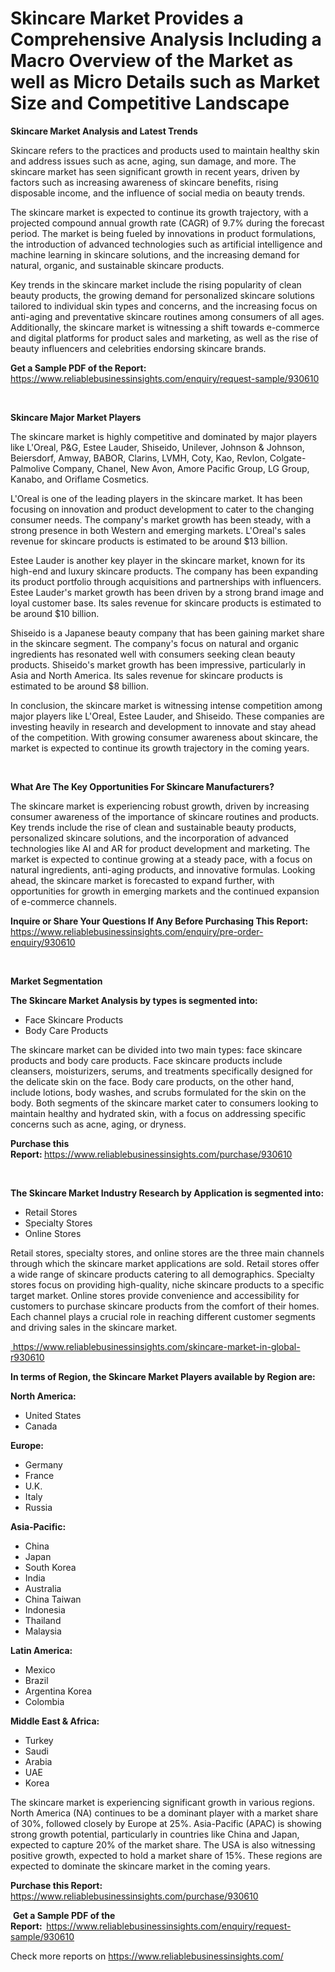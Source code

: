 <p><h1>Skincare Market Provides a Comprehensive Analysis Including a Macro Overview of the Market as well as Micro Details such as Market Size and Competitive Landscape</h1></p><p><strong>Skincare Market Analysis and Latest Trends</strong></p>
<p><p>Skincare refers to the practices and products used to maintain healthy skin and address issues such as acne, aging, sun damage, and more. The skincare market has seen significant growth in recent years, driven by factors such as increasing awareness of skincare benefits, rising disposable income, and the influence of social media on beauty trends.</p><p>The skincare market is expected to continue its growth trajectory, with a projected compound annual growth rate (CAGR) of 9.7% during the forecast period. The market is being fueled by innovations in product formulations, the introduction of advanced technologies such as artificial intelligence and machine learning in skincare solutions, and the increasing demand for natural, organic, and sustainable skincare products.</p><p>Key trends in the skincare market include the rising popularity of clean beauty products, the growing demand for personalized skincare solutions tailored to individual skin types and concerns, and the increasing focus on anti-aging and preventative skincare routines among consumers of all ages. Additionally, the skincare market is witnessing a shift towards e-commerce and digital platforms for product sales and marketing, as well as the rise of beauty influencers and celebrities endorsing skincare brands.</p></p>
<p><strong>Get a Sample PDF of the Report:&nbsp;</strong> <a href="https://www.reliablebusinessinsights.com/enquiry/request-sample/930610">https://www.reliablebusinessinsights.com/enquiry/request-sample/930610</a></p>
<p>&nbsp;</p>
<p><strong>Skincare Major Market Players</strong></p>
<p><p>The skincare market is highly competitive and dominated by major players like L'Oreal, P&G, Estee Lauder, Shiseido, Unilever, Johnson & Johnson, Beiersdorf, Amway, BABOR, Clarins, LVMH, Coty, Kao, Revlon, Colgate-Palmolive Company, Chanel, New Avon, Amore Pacific Group, LG Group, Kanabo, and Oriflame Cosmetics.</p><p>L'Oreal is one of the leading players in the skincare market. It has been focusing on innovation and product development to cater to the changing consumer needs. The company's market growth has been steady, with a strong presence in both Western and emerging markets. L'Oreal's sales revenue for skincare products is estimated to be around $13 billion.</p><p>Estee Lauder is another key player in the skincare market, known for its high-end and luxury skincare products. The company has been expanding its product portfolio through acquisitions and partnerships with influencers. Estee Lauder's market growth has been driven by a strong brand image and loyal customer base. Its sales revenue for skincare products is estimated to be around $10 billion.</p><p>Shiseido is a Japanese beauty company that has been gaining market share in the skincare segment. The company's focus on natural and organic ingredients has resonated well with consumers seeking clean beauty products. Shiseido's market growth has been impressive, particularly in Asia and North America. Its sales revenue for skincare products is estimated to be around $8 billion.</p><p>In conclusion, the skincare market is witnessing intense competition among major players like L'Oreal, Estee Lauder, and Shiseido. These companies are investing heavily in research and development to innovate and stay ahead of the competition. With growing consumer awareness about skincare, the market is expected to continue its growth trajectory in the coming years.</p></p>
<p>&nbsp;</p>
<p><strong>What Are The Key Opportunities For Skincare Manufacturers?</strong></p>
<p><p>The skincare market is experiencing robust growth, driven by increasing consumer awareness of the importance of skincare routines and products. Key trends include the rise of clean and sustainable beauty products, personalized skincare solutions, and the incorporation of advanced technologies like AI and AR for product development and marketing. The market is expected to continue growing at a steady pace, with a focus on natural ingredients, anti-aging products, and innovative formulas. Looking ahead, the skincare market is forecasted to expand further, with opportunities for growth in emerging markets and the continued expansion of e-commerce channels.</p></p>
<p><strong>Inquire or Share Your Questions If Any Before Purchasing This Report:</strong> <a href="https://www.reliablebusinessinsights.com/enquiry/pre-order-enquiry/930610">https://www.reliablebusinessinsights.com/enquiry/pre-order-enquiry/930610</a></p>
<p>&nbsp;</p>
<p><strong>Market Segmentation</strong></p>
<p><strong>The Skincare Market Analysis by types is segmented into:</strong></p>
<p><ul><li>Face Skincare Products</li><li>Body Care Products</li></ul></p>
<p><p>The skincare market can be divided into two main types: face skincare products and body care products. Face skincare products include cleansers, moisturizers, serums, and treatments specifically designed for the delicate skin on the face. Body care products, on the other hand, include lotions, body washes, and scrubs formulated for the skin on the body. Both segments of the skincare market cater to consumers looking to maintain healthy and hydrated skin, with a focus on addressing specific concerns such as acne, aging, or dryness.</p></p>
<p><strong>Purchase this Report:&nbsp;</strong><a href="https://www.reliablebusinessinsights.com/purchase/930610">https://www.reliablebusinessinsights.com/purchase/930610</a></p>
<p>&nbsp;</p>
<p><strong>The Skincare Market Industry Research by Application is segmented into:</strong></p>
<p><ul><li>Retail Stores</li><li>Specialty Stores</li><li>Online Stores</li></ul></p>
<p><p>Retail stores, specialty stores, and online stores are the three main channels through which the skincare market applications are sold. Retail stores offer a wide range of skincare products catering to all demographics. Specialty stores focus on providing high-quality, niche skincare products to a specific target market. Online stores provide convenience and accessibility for customers to purchase skincare products from the comfort of their homes. Each channel plays a crucial role in reaching different customer segments and driving sales in the skincare market.</p></p>
<p><a href="https://www.reliablebusinessinsights.com/skincare-market-in-global-r930610">&nbsp;https://www.reliablebusinessinsights.com/skincare-market-in-global-r930610</a></p>
<p><strong>In terms of Region, the Skincare Market Players available by Region are:</strong></p>
<p>
    <p> <strong> North America: </strong>
        <ul>
            <li>United States</li>
            <li>Canada</li>
        </ul>
        </p> 
    <p> <strong> Europe: </strong>
        <ul>
            <li>Germany</li>
            <li>France</li>
            <li>U.K.</li>
            <li>Italy</li>
            <li>Russia</li>
        </ul>
        </p> 
    <p> <strong> Asia-Pacific: </strong>
        <ul>
            <li>China</li>
            <li>Japan</li>
            <li>South Korea</li>
            <li>India</li>
            <li>Australia</li>
            <li>China Taiwan</li>
            <li>Indonesia</li>
            <li>Thailand</li>
            <li>Malaysia</li>
        </ul>
        </p> 
    <p> <strong> Latin America: </strong>
        <ul>
            <li>Mexico</li>
            <li>Brazil</li>
            <li>Argentina Korea</li>
            <li>Colombia</li>
        </ul>
        </p> 
    <p> <strong> Middle East & Africa: </strong>
        <ul>
            <li>Turkey</li>
            <li>Saudi</li>
            <li>Arabia</li>
            <li>UAE</li>
            <li>Korea</li>
        </ul>
    </p>
    </p>
<p><p>The skincare market is experiencing significant growth in various regions. North America (NA) continues to be a dominant player with a market share of 30%, followed closely by Europe at 25%. Asia-Pacific (APAC) is showing strong growth potential, particularly in countries like China and Japan, expected to capture 20% of the market share. The USA is also witnessing positive growth, expected to hold a market share of 15%. These regions are expected to dominate the skincare market in the coming years.</p></p>
<p><strong>Purchase this Report: </strong><a href="https://www.reliablebusinessinsights.com/purchase/930610">https://www.reliablebusinessinsights.com/purchase/930610</a></p>
<p>&nbsp;<strong>Get a Sample PDF of the Report:&nbsp;&nbsp;</strong><a href="https://www.reliablebusinessinsights.com/enquiry/request-sample/930610">https://www.reliablebusinessinsights.com/enquiry/request-sample/930610</a></p>
<p><strong></strong></p>
<p>Check more reports on <a href="https://www.reliablebusinessinsights.com/">https://www.reliablebusinessinsights.com/</a></p>
